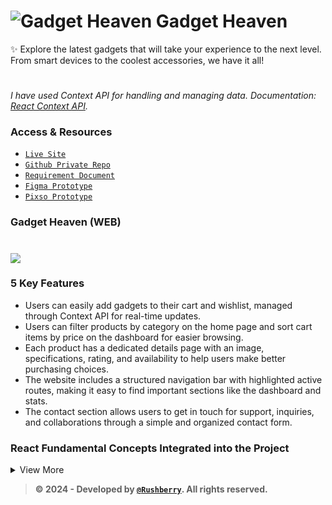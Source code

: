 # ![Gadget Heaven](https://i.ibb.co.com/Dw9f5JR/favicon.png) Gadget Heaven
✨ Explore the latest gadgets that will take your experience to the next level. From smart devices to the coolest accessories, we have it all!
#
_I have used Context API for handling and managing data. Documentation: [React Context API](https://react.dev/reference/react/createContext)._
### Access & Resources
- [`Live Site`](https://b10a8-rushberry.surge.sh/)
- [`Github Private Repo`](https://github.com/programming-hero-web-course2/b10a8-gadget-heaven-Rushberry)
- [`Requirement Document`](Prototype/Instructions.pdf)
- [`Figma Prototype`](https://pixso.net/app/editor/guJAq2vJMKw0EhH7K9LDzQ?icon_type=1&page-id=0%3A1&editMode=coder](https://www.figma.com/design/qr7hizhQyfmitEimBC6blK/Assignment-8?node-id=0-1&node-type=canvas&t=7Sr6v8i3wIN015u6-0))
- [`Pixso Prototype`](https://pixso.net/app/editor/Qgrlb90lxQ4mcO4UG8tgrA?icon_type=1&page-id=0%3A1)
### Gadget Heaven (WEB)
#
![](https://i.ibb.co.com/X29QnZY/desktop-removebg-preview.png)

### 5 Key Features
- Users can easily add gadgets to their cart and wishlist, managed through Context API for real-time updates.
- Users can filter products by category on the home page and sort cart items by price on the dashboard for easier browsing.
- Each product has a dedicated details page with an image, specifications, rating, and availability to help users make better purchasing choices.
- The website includes a structured navigation bar with highlighted active routes, making it easy to find important sections like the dashboard and stats.
- The contact section allows users to get in touch for support, inquiries, and collaborations through a simple and organized contact form.
### React Fundamental Concepts Integrated into the Project
<details>
  <summary>View More</summary>
  
  **1.** _React Components_  
  **2.** _JSX_  
  **3.** _State_  
  **4.** _useState Hook_  
  **5.** _useEffect Hook_  
  **6.** _Context API_  
  **7.** _Fetching Data_  
  **8.** _React Router_  
  **9.** _useNavigate Hook_  
  **10.** _useLocation Hook_  
  **11.** _useLoaderData Hook_  
  **12.** _Conditional Rendering_  
  **13.** _Event Handling_  
  **14.** _useRef Hook_  
  **15.** _useContext Hook_

  
</details>

> **© 2024 - Developed by [`@Rushberry`](https://www.github.com/Rushberry). All rights reserved.**

